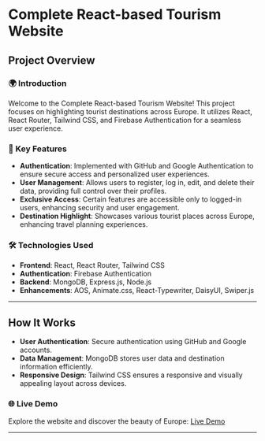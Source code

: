# Complete React-based Tourism Website



## Project Overview

### 🌍 Introduction

Welcome to the Complete React-based Tourism Website! This project focuses on highlighting tourist destinations across Europe. It utilizes React, React Router, Tailwind CSS, and Firebase Authentication for a seamless user experience.

### 🚀 Key Features

- **Authentication**: Implemented with GitHub and Google Authentication to ensure secure access and personalized user experiences.
- **User Management**: Allows users to register, log in, edit, and delete their data, providing full control over their profiles.
- **Exclusive Access**: Certain features are accessible only to logged-in users, enhancing security and user engagement.
- **Destination Highlight**: Showcases various tourist places across Europe, enhancing travel planning experiences.

### 🛠 Technologies Used

- **Frontend**: React, React Router, Tailwind CSS
- **Authentication**: Firebase Authentication
- **Backend**: MongoDB, Express.js, Node.js
- **Enhancements**: AOS, Animate.css, React-Typewriter, DaisyUI, Swiper.js

---

## How It Works

- **User Authentication**: Secure authentication using GitHub and Google accounts.
- **Data Management**: MongoDB stores user data and destination information efficiently.
- **Responsive Design**: Tailwind CSS ensures a responsive and visually appealing layout across devices.

### 🌐 Live Demo

Explore the website and discover the beauty of Europe: [Live Demo](https://tourism-management-web.web.app)

---

